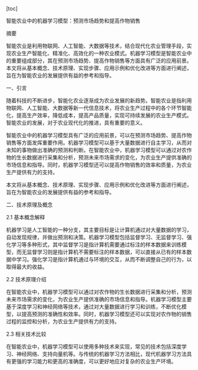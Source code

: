 
[toc]                    
                
                
智能农业中的机器学习模型：预测市场趋势和提高作物销售

摘要

智能农业是利用物联网、人工智能、大数据等技术，结合现代化农业管理手段，实现农业生产智能化、精准化、高效化的一种农业模式。机器学习模型是智能农业中的重要组成部分，其在预测市场趋势、提高作物销售等方面具有广泛的应用前景。本文将从基本概念、技术原理、实现步骤、应用示例和优化改进等方面进行阐述，旨在为智能农业的发展提供有益的参考和指导。

一、引言

随着科技的不断进步，智能化农业逐渐成为农业发展的新趋势。智能农业是指利用物联网、人工智能、大数据等新一代信息技术，将农业生产过程中的各个环节智能化，提高生产效率，降低成本，提高产品质量，实现可持续发展的农业生产模式。智能农业的发展，对于农业现代化的推进，具有重要的意义。

智能农业中的机器学习模型具有广泛的应用前景，可以在预测市场趋势、提高作物销售等方面发挥重要作用。机器学习模型可以基于大量数据进行自主学习，从而对未知的事物做出准确的预测和判断。在智能农业中，机器学习模型可以通过对农作物的生长数据进行采集和分析，预测未来市场需求的变化，为农业生产提供准确的市场信息和指导。同时，机器学习模型还可以提高作物销售的效率和质量，为农业生产提供有力的支持。

本文将从基本概念、技术原理、实现步骤、应用示例和优化改进等方面进行阐述，旨在为智能农业的发展提供有益的参考和指导。

二、技术原理及概念

2.1 基本概念解释

机器学习是人工智能的一种分支，其主要目标是让计算机通过对大量数据的学习，自动发现规律，并做出预测和决策。机器学习模型包括监督学习、无监督学习、强化学习等多种形式，其中监督学习是指计算机需要通过标注的样本数据来训练模型，而无监督学习则是指计算机不需要标注的样本数据，可以直接从已有的样本数据中学习。强化学习是指计算机通过与环境的交互，从而不断调整自己的行为，以取得最大的收益。

2.2 技术原理介绍

在智能农业中，机器学习模型可以通过对农作物的生长数据进行采集和分析，预测未来市场需求的变化，为农业生产提供准确的市场信息和指导。机器学习模型主要基于深度学习和神经网络等技术，通过对大量数据进行学习和训练，不断优化模型，以提高预测的准确性和效率。同时，机器学习模型还可以实现对农作物的销售过程的监控和分析，为农业生产提供有力的支持。

2.3 相关技术比较

在智能农业中，机器学习模型可以使用多种技术来实现，常见的技术包括深度学习、神经网络、支持向量机等。与传统的机器学习方法相比，现代机器学习方法具有更强的学习能力和更高的准确度，可以更好地应对复杂的农业生产环境。

